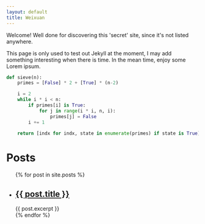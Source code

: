 ```yaml
---
layout: default
title: Weixuan
---
```


Welcome! Well done for discovering this 'secret' site, since it's not listed anywhere.

This page is only used to test out Jekyll at the moment, I may add something interesting when there is time. In the mean time, enjoy some Lorem ipsum.

<div class="separator"></div>

```python
def sieve(n): 
    primes = [False] * 2 + [True] * (n-2)

    i = 2
    while i * i < n:
        if primes[i] is True:
            for j in range(i * i, n, i):
                primes[j] = False
        i += 1
    
    return [indx for indx, state in enumerate(primes) if state is True]
```

<div class="separator"></div>
<div id="blog-list">
<h1>Posts</h1>

<ul>
  {% for post in site.posts %}
    <li>
      <h2><a href="{{ post.url }}">{{ post.title }}</a></h2>
      {{ post.excerpt }}
    </li>
  {% endfor %}
</ul>
</div>

